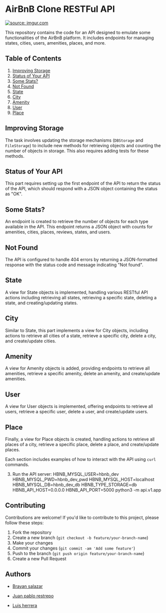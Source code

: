 # AirBnB Clone RESTFul API 

<a href="https://i.imgur.com/HxhW6gU.png"><img src="https://i.imgur.com/HxhW6gU.png" title="source: imgur.com" /></a>

This repository contains the code for an API designed to emulate some functionalities of the AirBnB platform. It includes endpoints for managing states, cities, users, amenities, places, and more.

## Table of Contents
1. [Improving Storage](#improving-storage)
2. [Status of Your API](#status-of-your-api)
3. [Some Stats?](#some-stats)
4. [Not Found](#not-found)
5. [State](#state)
6. [City](#city)
7. [Amenity](#amenity)
8. [User](#user)
9. [Place](#place)

## Improving Storage

The task involves updating the storage mechanisms (`DBStorage` and `FileStorage`) to include new methods for retrieving objects and counting the number of objects in storage. This also requires adding tests for these methods.

## Status of Your API

This part requires setting up the first endpoint of the API to return the status of the API, which should respond with a JSON object containing the status as "OK".

## Some Stats?

An endpoint is created to retrieve the number of objects for each type available in the API. This endpoint returns a JSON object with counts for amenities, cities, places, reviews, states, and users.

## Not Found

The API is configured to handle 404 errors by returning a JSON-formatted response with the status code and message indicating "Not found".

## State

A view for State objects is implemented, handling various RESTful API actions including retrieving all states, retrieving a specific state, deleting a state, and creating/updating states.

## City

Similar to State, this part implements a view for City objects, including actions to retrieve all cities of a state, retrieve a specific city, delete a city, and create/update cities.

## Amenity

A view for Amenity objects is added, providing endpoints to retrieve all amenities, retrieve a specific amenity, delete an amenity, and create/update amenities.

## User

A view for User objects is implemented, offering endpoints to retrieve all users, retrieve a specific user, delete a user, and create/update users.

## Place

Finally, a view for Place objects is created, handling actions to retrieve all places of a city, retrieve a specific place, delete a place, and create/update places.

Each section includes examples of how to interact with the API using `curl` commands.


3. Run the API server:
HBNB_MYSQL_USER=hbnb_dev HBNB_MYSQL_PWD=hbnb_dev_pwd HBNB_MYSQL_HOST=localhost HBNB_MYSQL_DB=hbnb_dev_db HBNB_TYPE_STORAGE=db HBNB_API_HOST=0.0.0.0 HBNB_API_PORT=5000 python3 -m api.v1.app


## Contributing

Contributions are welcome! If you'd like to contribute to this project, please follow these steps:

1. Fork the repository
2. Create a new branch (`git checkout -b feature/your-branch-name`)
3. Make your changes
4. Commit your changes (`git commit -am 'Add some feature'`)
5. Push to the branch (`git push origin feature/your-branch-name`)
6. Create a new Pull Request


## Authors

- [Brayan salazar](https://github.com/BrayanSalazar14)

- [Juan pablo restrepo](https://github.com/JuanRestrepoV)

- [Luis herrera](https://github.com/Luamix550)


